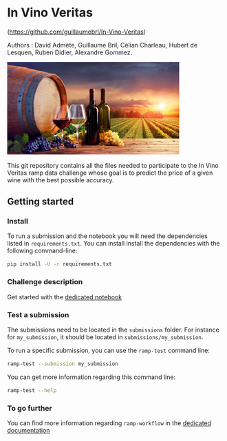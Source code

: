 

# In Vino Veritas

(https://github.com/guillaumebrl/In-Vino-Veritas)

Authors : David Admète, Guillaume Bril, Célian Charleau, Hubert de Lesquen, Ruben Didier, Alexandre Gommez. 

<img src="./img/Bandeau.jpeg" alt="Hparis" width="400"/>

This git repository contains all the files needed to participate to the In Vino Veritas ramp data challenge whose goal is to predict the price of a given wine with the best possible accuracy.

## Getting started

### Install

To run a submission and the notebook you will need the dependencies listed
in `requirements.txt`. You can install install the dependencies with the
following command-line:

```bash
pip install -U -r requirements.txt
```

### Challenge description

Get started with the [dedicated notebook](./in_vino_veritas_starting_kit.ipynb)


### Test a submission

The submissions need to be located in the `submissions` folder. For instance
for `my_submission`, it should be located in `submissions/my_submission`.

To run a specific submission, you can use the `ramp-test` command line:

```bash
ramp-test --submission my_submission
```

You can get more information regarding this command line:

```bash
ramp-test --help
```

### To go further

You can find more information regarding `ramp-workflow` in the
[dedicated documentation](https://paris-saclay-cds.github.io/ramp-docs/ramp-workflow/stable/using_kits.html)
